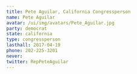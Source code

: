 ```yaml
---
title: Pete Aguilar, California Congressperson
name: Pete Aguilar
avatar: /ui/img/avatars/Pete_Aguilar.jpg
party: democrat
state: california
type: congressperson
lasthall: 2017-04-19
phone: 202-225-3201
never: 
twitter: RepPeteAguilar
---
```


